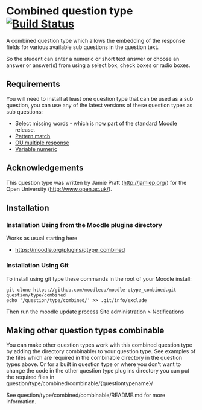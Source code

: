 # Combined question type [![Build Status](https://travis-ci.org/moodleou/moodle-qtype_combined.svg?branch=master)](https://travis-ci.org/moodleou/moodle-qtype_combined)

A combined question type which allows the embedding of the response fields for
various available sub questions in the question text.

So the student can enter a numeric or short text answer or choose an answer or
answer(s) from  using a select box, check boxes or radio boxes.


## Requirements

You will need to install at least one question type that can be used as a sub question, you can use any of the latest versions of
these question types as sub questions:

* Select missing words - which is now part of the standard Moodle release.
* [Pattern match](https://moodle.org/plugins/qtype_pmatch)
* [OU multiple response](https://moodle.org/plugins/qtype_oumultiresponse)
* [Variable numeric](https://moodle.org/plugins/qtype_varnumericset)


## Acknowledgements

This question type was written by Jamie Pratt (http://jamiep.org/) for the
Open University (http://www.open.ac.uk/).


## Installation

### Installation Using from the Moodle plugins directory

Works as usual starting here
* https://moodle.org/plugins/qtype_combined

### Installation Using Git 

To install using git type these commands in the root of your Moodle install:

    git clone https://github.com/moodleou/moodle-qtype_combined.git question/type/combined
    echo '/question/type/combined/' >> .git/info/exclude

Then run the moodle update process
Site administration > Notifications


## Making other question types combinable

You can make other question types work with this combined question type by
adding the directory combinable/ to your question type. See examples of the
files which are required in the combinable directory in the question types above.
Or for a built in question type or where you don't want to change the code in
the other question type plug ins directory you can put the required
files in question/type/combined/combinable/{questiontypename}/

See question/type/combined/combinable/README.md for more information.
